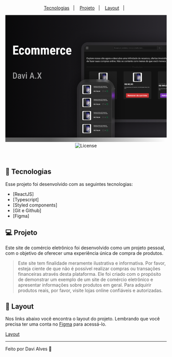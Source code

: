 <p align="center">
  <a href="#-tecnologias">Tecnologias</a>&nbsp;&nbsp;&nbsp;|&nbsp;&nbsp;&nbsp;
  <a href="#-projeto">Projeto</a>&nbsp;&nbsp;&nbsp;|&nbsp;&nbsp;&nbsp;
  <a href="#-layout">Layout</a>&nbsp;&nbsp;&nbsp;|&nbsp;&nbsp;&nbsp;
</p>

<p align="center">
 <img src="./src/shared/assets/thumbnail.png" alt="Me pewview!" />

  <img alt="License" src="https://img.shields.io/static/v1?label=license&message=MIT&color=15C3D6&labelColor=000000">
</p>

<br>

## 🚀 Tecnologias

Esse projeto foi desenvolvido com as seguintes tecnologias:

- [ReactJS]
- [Typescript]
- [Styled components]
- [Git e Github]
- [Figma]

## 💻 Projeto

Este site de comércio eletrônico foi desenvolvido como um projeto pessoal, com o objetivo de oferecer uma experiência única de compra de produtos.

>  Este site tem finalidade meramente ilustrativa e informativa. Por favor, esteja ciente de que não é possível realizar compras ou transações financeiras através desta plataforma. Ele foi criado com o propósito de demonstrar um exemplo de um site de comércio eletrônico e apresentar informações sobre produtos em geral. Para adquirir produtos reais, por favor, visite lojas online confiáveis e autorizadas.

## 🔖 Layout

Nos links abaixo você encontra o layout do projeto. Lembrando que você precisa ter uma conta no [Figma](http://figma.com/) para acessá-lo.

<a href="https://www.figma.com/file/ShHJudkl0TrSRZRnom0uta/Carrinho-de-compras?type=design&node-id=0%3A1&mode=design&t=TZ9rA1qUCHfZm0R4-1" target="_blank">Layout</a>


---

Feito por Davi Alves :wave:
